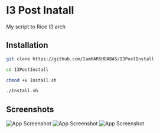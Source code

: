 
# I3 Post Inatall

My script to Rice I3 arch
## Installation
```bash
git clone https://github.com/IamHARSHDABAS/I3PostInstall
```
```bash
cd I3PostInstall
``` 
```bash
chmod +x Install.sh
```
```bash
./Install.sh
```
## Screenshots
![App Screenshot](https://github.com/IamHARSHDABAS/I3PostInstall/blob/master/Screenshot/I3.png?raw=true)
![App Screenshot](https://github.com/IamHARSHDABAS/I3PostInstall/blob/master/Screenshot/Alacritty.png?raw=true)
![App Screenshot](https://github.com/IamHARSHDABAS/I3PostInstall/blob/master/Screenshot/Rofi.png?raw=true)
